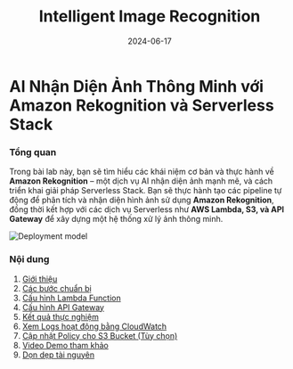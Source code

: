 ﻿---
title: "Intelligent Image Recognition"
date: 2024-06-17
weight: 1
chapter: false
---

# AI Nhận Diện Ảnh Thông Minh với Amazon Rekognition và Serverless Stack

### Tổng quan

Trong bài lab này, bạn sẽ tìm hiểu các khái niệm cơ bản và thực hành về **Amazon Rekognition** – một dịch vụ AI nhận diện ảnh mạnh mẽ, và cách triển khai giải pháp Serverless Stack. Bạn sẽ thực hành tạo các pipeline tự động để phân tích và nhận diện hình ảnh sử dụng **Amazon Rekognition**, đồng thời kết hợp với các dịch vụ Serverless như **AWS Lambda, S3, và API Gateway** để xây dựng một hệ thống xử lý ảnh thông minh.

![Deployment model](/images/main_model.png)

### Nội dung

1. [Giới thiệu](1-introduce/)
2. [Các bước chuẩn bị](2-Prerequiste/)
3. [Cấu hình Lambda Function](3-LambdaFunction/)
4. [Cấu hình API Gateway](4-APIGateway/)
5. [Kết quả thực nghiệm](5-Results/)
6. [Xem Logs hoạt động bằng CloudWatch](6-CloudWatch/)
7. [Cập nhật Policy cho S3 Bucket (Tùy chọn)](7-S3Policy/)
8. [Video Demo tham khảo](8-Demo/)
9. [Dọn dẹp tài nguyên](9-CleanUp/)


